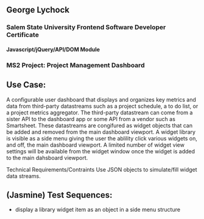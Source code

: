 ## George Lychock
### Salem State University Frontend Software Developer Certificate
#### Javascript/jQuery/API/DOM Module
### MS2 Project: Project Management Dashboard
## Use Case:
A configurable user dashboard that displays and organizes key metrics and data from third-party datastreams such as a project schedule, a to do list, or a project metrics aggregator. The third-party datastream can come from a sister API to the dashboard app or some API from a vendor such as Smartsheet. These datastreams are congifured as widget objects that can be added and removed from the main dashboard viewport. A widget library is visible as a side menu giving the user the ablility click various widgets on, and off, the main dashboard viewport.
A limited number of widget view settings will be available from the widget window once the widget is added to the main dahsboard viewport.


Technical Requirements/Contraints
Use JSON objects to simulate/fill widget data streams.

## (Jasmine) Test Sequences:
-   display a library widget item as an object in a side menu structure